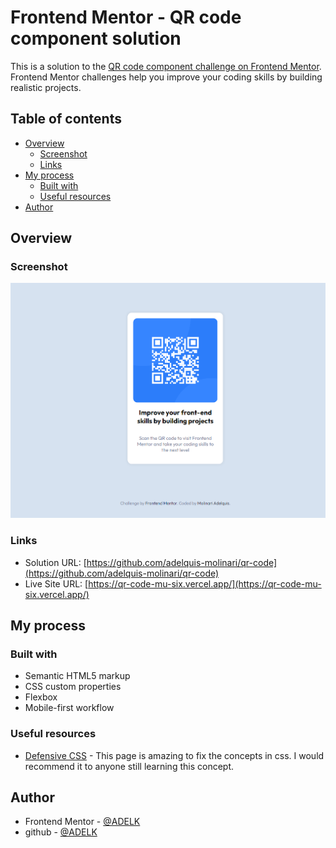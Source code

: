 # Frontend Mentor - QR code component solution

This is a solution to the [QR code component challenge on Frontend Mentor](https://www.frontendmentor.io/challenges/qr-code-component-iux_sIO_H). Frontend Mentor challenges help you improve your coding skills by building realistic projects. 

## Table of contents

- [Overview](#overview)
  - [Screenshot](#screenshot)
  - [Links](#links)
- [My process](#my-process)
  - [Built with](#built-with)
  - [Useful resources](#useful-resources)
- [Author](#author)


## Overview

### Screenshot

![qr](./images/screenshot.png)

### Links

- Solution URL: [https://github.com/adelquis-molinari/qr-code](https://github.com/adelquis-molinari/qr-code)
- Live Site URL: [https://qr-code-mu-six.vercel.app/](https://qr-code-mu-six.vercel.app/)

## My process

### Built with

- Semantic HTML5 markup
- CSS custom properties
- Flexbox
- Mobile-first workflow


### Useful resources

- [Defensive CSS](https://defensivecss.dev/) - This page is amazing to fix the concepts in css. I would recommend it to anyone still learning this concept.

## Author

- Frontend Mentor - [@ADELK](https://www.frontendmentor.io/profile/adelquis-molinari)
- github - [@ADELK](https://github.com/adelquis-molinari)


